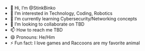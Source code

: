 - 👋 Hi, I’m @StinkBinko
- 👀 I’m interested in Technology, Coding, Robotics
- 🌱 I’m currently learning Cybersecurity/Networking concepts
- 💞️ I’m looking to collaborate on TBD
- 📫 How to reach me TBD
- 😄 Pronouns: He/Him
- ⚡ Fun fact: I love games and Raccoons are my favorite animal

<!---
StinkBinko/StinkBinko is a ✨ special ✨ repository because its `README.md` (this file) appears on your GitHub profile.
You can click the Preview link to take a look at your changes.
--->
